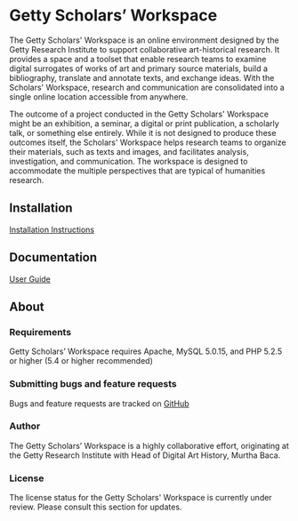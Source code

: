 # Getty Scholars’ Workspace

The Getty Scholars' Workspace is an online environment designed by the Getty Research Institute to support collaborative art-historical research. It provides a space and a toolset that enable research teams to examine digital surrogates of works of art and primary source materials, build a bibliography, translate and annotate texts, and exchange ideas. With the Scholars' Workspace, research and communication are consolidated into a single online location accessible from anywhere. 

The outcome of a project conducted in the Getty Scholars' Workspace might be an exhibition, a seminar, a digital or print publication, a scholarly talk, or something else entirely. While it is not designed to produce these outcomes itself, the Scholars' Workspace helps research teams to organize their materials, such as texts and images, and facilitates analysis, investigation, and communication. The workspace is designed to accommodate the multiple perspectives that are typical of humanities research.

## Installation

[Installation Instructions](http://www.getty.edu/research/scholars/digital_art_history/getty_scholars_workspace/index.html)

## Documentation

[User Guide](http://www.getty.edu/research/scholars/digital_art_history/getty_scholars_workspace/index.html)

## About

### Requirements

Getty Scholars’ Workspace requires Apache, MySQL 5.0.15, and PHP 5.2.5 or higher (5.4 or higher recommended)

### Submitting bugs and feature requests

Bugs and feature requests are tracked on [GitHub](https://github.com/GettyScholarsWorkspace/GettyScholarsWorkspace/issues)

### Author

The Getty Scholars’ Workspace is a highly collaborative effort, originating at the Getty Research Institute with Head of Digital Art History, Murtha Baca. 

### License

The license status for the Getty Scholars' Workspace is currently under review. Please consult this section for updates.

